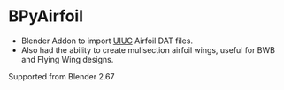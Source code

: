 BPyAirfoil
==========

* Blender Addon to import [UIUC](http://www.ae.illinois.edu/m-selig/ads/coord_database.html) Airfoil DAT files.
* Also had the ability to create mulisection airfoil wings, useful for BWB and Flying Wing designs.

Supported from Blender 2.67
